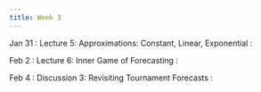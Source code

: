 ```yaml
---
title: Week 3
---
```


Jan 31
: Lecture 5: Approximations: Constant, Linear, Exponential
    :  

Feb 2
: Lecture 6: Inner Game of Forecasting
    :  

Feb 4
: Discussion 3: Revisiting Tournament Forecasts
    :   